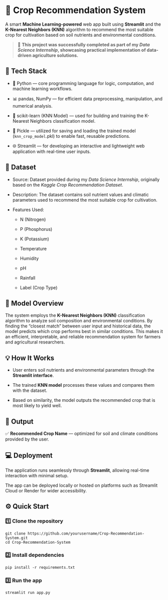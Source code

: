 # 🌾 Crop Recommendation System
A smart **Machine Learning-powered** web app built using **Streamlit** and the **K-Nearest Neighbors (KNN)** algorithm to recommend the most suitable crop for cultivation based on soil nutrients and environmental conditions.
> 🧩 **This project was successfully completed as part of my _Data Science Internship_, showcasing practical implementation of data-driven agriculture solutions.**

## 🚀 Tech Stack

* 🐍 Python — core programming language for logic, computation, and machine learning workflows.

* 📊 pandas, NumPy — for efficient data preprocessing, manipulation, and numerical analysis.

* 🤖 scikit-learn (KNN Model) — used for building and training the K-Nearest Neighbors classification model.

* 💾 Pickle — utilized for saving and loading the trained model (`knn_crop_model`.pkl) to enable fast, reusable predictions.

* 🌐 Streamlit — for developing an interactive and lightweight web application with real-time user inputs.

## 🌱 Dataset

* Source: Dataset provided during my *Data Science Internship*, originally based on the *Kaggle Crop Recommendation Dataset*.

* Description: The dataset contains soil nutrient values and climatic parameters used to recommend the most suitable crop for cultivation.

* Features Used:

     * N (Nitrogen)

     * P (Phosphorus)

     * K (Potassium)

     * Temperature

     * Humidity

     * pH

     * Rainfall

     * Label (Crop Type)

## 🧠 Model Overview

The system employs the **K-Nearest Neighbors (KNN)** classification algorithm to analyze soil composition and environmental conditions.
By finding the “closest match” between user input and historical data, the model predicts which crop performs best in similar conditions.
This makes it an efficient, interpretable, and reliable recommendation system for farmers and agricultural researchers.

## 💡 How It Works

* User enters soil nutrients and environmental parameters through the **Streamlit interface**.

* The trained **KNN model** processes these values and compares them with the dataset.

* Based on similarity, the model outputs the recommended crop that is most likely to yield well.

## 🎯 Output

✅ **Recommended Crop Name** — optimized for soil and climate conditions provided by the user.

## 💻 Deployment

The application runs seamlessly through **Streamlit**, allowing real-time interaction with minimal setup.

The app can be deployed locally or hosted on platforms such as Streamlit Cloud or Render for wider accessibility.

## ⚙️ Quick Start

### 1️⃣ Clone the repository

```
git clone https://github.com/yourusername/Crop-Recommendation-System.git
cd Crop-Recommendation-System
```

### 2️⃣ Install dependencies
```
pip install -r requirements.txt
```

### 3️⃣ Run the app
```
streamlit run app.py
```
